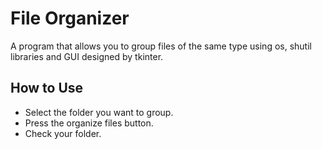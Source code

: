 
# File Organizer

A program that allows you to group files of the same type using os, shutil libraries and GUI designed by tkinter.

## How to Use

- Select the folder you want to group.
- Press the organize files button.
- Check your folder.